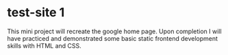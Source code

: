 # test-site 1
This mini project will recreate the google home page. Upon completion I will have practiced and demonstrated some basic static frontend development skills with HTML and CSS.
